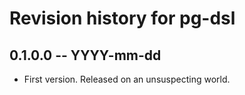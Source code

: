 # Revision history for pg-dsl

## 0.1.0.0 -- YYYY-mm-dd

* First version. Released on an unsuspecting world.
